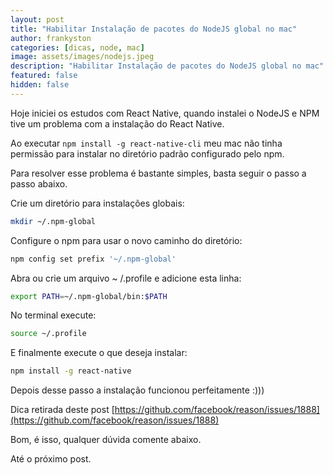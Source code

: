 ```yaml
---
layout: post
title: "Habilitar Instalação de pacotes do NodeJS global no mac"
author: frankyston
categories: [dicas, node, mac]
image: assets/images/nodejs.jpeg
description: "Habilitar Instalação de pacotes do NodeJS global no mac"
featured: false
hidden: false
---
```


Hoje iniciei os estudos com React Native, quando instalei o NodeJS e NPM tive um problema com a instalação do React Native.

Ao executar `npm install -g react-native-cli` meu mac não tinha permissão para instalar no diretório padrão configurado pelo npm.

Para resolver esse problema é bastante simples, basta seguir o passo a passo abaixo.

Crie um diretório para instalações globais:

```bash
mkdir ~/.npm-global
```

Configure o npm para usar o novo caminho do diretório:

```bash
npm config set prefix '~/.npm-global'
```

Abra ou crie um arquivo ~ /.profile e adicione esta linha:

```bash
export PATH=~/.npm-global/bin:$PATH
```

No terminal execute:

```bash
source ~/.profile
```

E finalmente execute o que deseja instalar:

```bash
npm install -g react-native
```

Depois desse passo a instalação funcionou perfeitamente :)))

Dica retirada deste post [https://github.com/facebook/reason/issues/1888](https://github.com/facebook/reason/issues/1888)

Bom, é isso, qualquer dúvida comente abaixo.

Até o próximo post.
